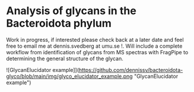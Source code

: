 # Analysis of glycans in the Bacteroidota phylum

Work in progress, if interested please check back at a later date and feel free to email me at dennis.svedberg at umu.se !. Will include a complete workflow from identification of glycans from MS spectras with FragPipe to determining the general structure of the glycan.

![GlycanElucidator example]](https://github.com/dennissv/bacteroidota-glyco/blob/main/img/glyco_elucidator_example.png "GlycanElucidator example")
